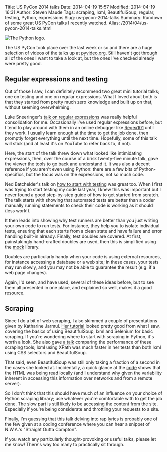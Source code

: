 Title: US PyCon 2014 talks
Date: 2014-04-19 15:57
Modified: 2014-04-19 16:31
Author: Steven Maude
Tags: scraping, lxml, BeautifulSoup, regular, testing, Python, expressions
Slug: us-pycon-2014-talks
Summary: Rundown of some great US PyCon talks I recently watched.
Alias: /2014/04/us-pycon-2014-talks.html

<img class="article-image" src="{static}/images/2014/python_logo.png" alt="The Python logo.">

The US PyCon took place over the last week or so and there are a huge
selection of videos of the talks up at
[pyvideo.org](http://pyvideo.org/category/50/pycon-us-2014). Still
haven't got through all of the ones I want to take a look at, but the
ones I've checked already were pretty good.

## Regular expressions and testing

Out of those I saw, I can definitely recommend two great mini tutorial
talks; one on testing and one on regular expressions. What I loved about
both is that they started from pretty much zero knowledge and built up
on that, without seeming overwhelming.

Luke Sneeringer's [talk on regular
expressions](https://www.youtube.com/watch?v=jKfkLVDAwRQ) was really
helpful consolidation for me. Occasionally I've used regular expressions
before, but I tend to play around with them in an online debugger like
[Regex101](http://regex101.com) until they work. I usually learn enough
at the time to get the job done, then promptly forget everything until
the next time. Hopefully, some of this talk will stick (and at least
it's on YouTube to refer back to, if not).

Here, the start of the talk threw down what looked like intimidating
expressions, then, over the course of a brisk twenty-five minute talk,
gave the viewer the tools to go back and understand it. It was also a
decent reference if you aren't even using Python: there are a few bits
of Python-specifics, but the focus was on the expressions, not so much
code.

Ned Batchelder's talk on [how to start with
testing](http://nedbatchelder.com/text/test0.html) was great too. When I
first was trying to start testing my code last year, I knew this was
important but I never found a good step-by-step guide of how to get
started from scratch. The talk starts with showing that automated tests
are better than a coder manually running statements to check their code
is working as it should (less work!).

It then leads into showing why test runners are better than you just
writing your own code to run tests. For instance, they help you to
isolate individual tests, ensuring that each starts from a clean state
and have failure and error handling built-in already. Finally, test
doubles are covered. At first, painstakingly hand-crafted doubles are
used, then this is simplified using the
[mock](http://www.voidspace.org.uk/python/mock/) library.

Doubles are particularly handy when your code is using external
resources, for instance accessing a database or a web site; in these
cases, your tests may run slowly, and you may not be able to guarantee
the result (e.g. if a web page changes).

Again, I'd seen, and have used, several of these ideas before, but to
see them all presented in one place, and explained so well, makes it a
good resource.

## Scraping

Since I do a bit of web scraping, I also skimmed a couple of
presentations given by Katharine Jarmul. [Her
tutorial](https://www.youtube.com/watch?v=p1iX0uxM1w8) looked pretty
good from what I saw, covering the basics of using BeautifulSoup, lxml
and Selenium for basic scraping. If you're wondering where to start with
scraping in Python, it's worth a look. She also gave [a
talk](http://www.youtube.com/watch?v=dWlhrL1l3QU&t=4m50s) comparing the
performance of these scraping tools; lxml using XPath was much faster in
her tests than both lxml using CSS selectors and BeautifulSoup.

That said, even BeautifulSoup was still only taking a fraction of a
second in the cases she looked at. Incidentally, a quick glance at the
[code](https://github.com/kjam/web-scraping-speed-comparison) shows that
the HTML was being read locally (and I understand why given the
variability inherent in accessing this information over networks and
from a remote server).

So I don't think that this should have much of an influence on your
choice of Python scraping library; use whatever you're comfortable with
to get the job done. The slow part is still likely to be accessing the
content from the site. Especially if you're being considerate and
throttling your requests to a site.

Finally, I'm guessing that
[this](https://www.youtube.com/watch?v=FQuIqtx1Z24) talk delving into
rap lyrics is probably one of the few given at a coding conference where
you can hear a snippet of N.W.A.'s "Straight Outta Compton".

If you watch any particularly thought-provoking or useful talks, please
let me know! There's way too many to practically sit through.
